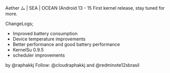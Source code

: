Aether ム | SEA | OCEAN 
(Android 13 - 15
First kernel release, stay tuned for more.

ChangeLogs;

- Improved battery consumption
- Device temperature improvements 
- Better performance and good battery performance
- KernelSu 0.9.5 
- scheduler improvements 

by @raphakkj
Follow: @cloudraphakkj and @redminote12sbrasil
